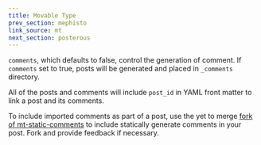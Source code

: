```yaml
---
title: Movable Type
prev_section: mephisto
link_source: mt
next_section: posterous
---
```


`comments`, which defaults to false, control the generation of
comment. If `comments` set to true, posts will be generated and placed
in `_comments` directory.

All of the posts and comments will include `post_id` in YAML front
matter to link a post and its comments.

To include imported comments as part of a post, use the yet to merge
[fork of mt-static-comments](https://github.com/shigeya/jekyll-static-comments/tree/mt_static_comments)
to include statically generate comments in your post. Fork and provide
feedback if necessary.
